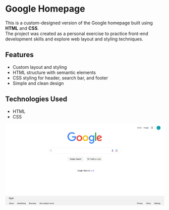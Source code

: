 # Google Homepage

This is a custom-designed version of the Google homepage built using **HTML** and **CSS**.  
The project was created as a personal exercise to practice front-end development skills and explore web layout and styling techniques.

## Features

- Custom layout and styling
- HTML structure with semantic elements
- CSS styling for header, search bar, and footer
- Simple and clean design

## Technologies Used

- HTML
- CSS

<img src="homepage.png" alt="Google Homepage" width="600"/>
